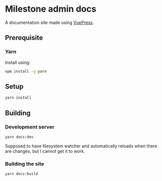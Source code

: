 # Milestone admin docs

A documentation site made using [VuePress](https://vuejs.press).

## Prerequisite

### Yarn

Install using:

```sh
npm install -g yarn
```

## Setup

```sh
yarn install
```

## Building

### Development server

```
yarn docs:dev
```

Supposed to have filesystem watcher and automatically reloads when there are changes, but I cannot get it to work.

### Building the site

```
yarn docs:build
```